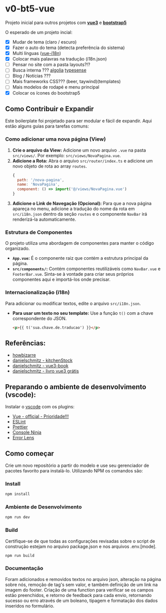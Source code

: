 # v0-bt5-vue
Projeto inicial para outros projetos com [__vue3__](https://vuejs.org/) e [__bootstrap5__](https://getbootstrap.com/)

O esperado de um projeto incial:
- [x] Mudar de tema (claro / escuro)
- [x] Fazer o auto do tema (detecta preferência do sistema)
- [x] Multi línguas ([vue-i18n](https://vue-i18n.intlify.dev/))
- [x] Colocar mais palavras na tradução (i18n.json)
- [ ] Pensar no site com a pasta layouts?!?
- [ ] Busca interna ??? [algolia](https://www.algolia.com/developers) [typesense](https://typesense.org/)
- [ ] Blog / Notícias ???
- [ ] Mais frameworks CSS??? (beer, taywind)(templates)
- [ ] Mais modelos de rodapé e menu principal
- [x] Colocar os ícones do bootstrap5

## Como Contribuir e Expandir

Este boilerplate foi projetado para ser modular e fácil de expandir. Aqui estão alguns guias para tarefas comuns:

### Como adicionar uma nova página (View)

1.  **Crie o arquivo da View:** Adicione um novo arquivo `.vue` na pasta `src/views/`. Por exemplo: `src/views/NovaPagina.vue`.
2.  **Adicione a Rota:** Abra o arquivo `src/router/index.ts` e adicione um novo objeto de rota ao array `routes`.
    ```javascript
    {
      path: '/nova-pagina',
      name: 'NovaPagina',
      component: () => import('@/views/NovaPagina.vue')
    }
    ```
3.  **Adicione o Link de Navegação (Opcional):** Para que a nova página apareça no menu, adicione a tradução do nome da rota em `src/i18n.json` dentro da seção `routes` e o componente `NavBar` irá renderizá-la automaticamente.

### Estrutura de Componentes

O projeto utiliza uma abordagem de componentes para manter o código organizado.

-   **`App.vue`:** É o componente raiz que contém a estrutura principal da página.
-   **`src/components/`:** Contém componentes reutilizáveis como `NavBar.vue` e `FooterBar.vue`. Sinta-se à vontade para criar seus próprios componentes aqui e importá-los onde precisar.

### Internacionalização (i18n)

Para adicionar ou modificar textos, edite o arquivo `src/i18n.json`.

-   **Para usar um texto no seu template:** Use a função `t()` com a chave correspondente do JSON.
    ```html
    <p>{{ t('sua.chave.de.traducao') }}</p>
    ```

## Referências:
- [howbizarre](https://github.com/howbizarre/starter-template-vue-3-bootstrap-5-sass-dark-theme-typescript)
- [danielschmitz - kitchenStock](https://github.com/danielschmitz/kitchenStock-vue3)
- [danielschmitz - vue3-book](https://github.com/danielschmitz/kitchen-app-vue3-book)
- [danielschmitz - livro vue3 grátis](https://leanpub.com/book-vue-br)

## Preparando o ambiente de desenvolvimento (vscode):
Instalar o [vscode](https://code.visualstudio.com/Download) com os plugins:
- [Vue - official - Prioridade!!!](https://marketplace.visualstudio.com/items?itemName=Vue.volar)
- [ESLint](https://marketplace.visualstudio.com/items?itemName=dbaeumer.vscode-eslint)
- [Prettier](https://marketplace.visualstudio.com/items?itemName=esbenp.prettier-vscode)
- [Console Ninja](https://marketplace.visualstudio.com/items?itemName=WallabyJs.console-ninja)
- [Error Lens](https://marketplace.visualstudio.com/items?itemName=usernamehw.errorlens)



## Como começar

Crie um novo repositório a partir do modelo e use seu gerenciador de pacotes favorito para instalá-lo. Utilizando NPM os comandos são:

### Install

```bash
npm install
```

### Ambiente de Desenvolvimento

```bash
npm run dev
```

### Build

Certifique-se de que todas as configurações revisadas sobre o script de construção estejam no arquivo package.json e nos arquivos .env.[mode].

```bash
npm run build
```
### Documentação
Foram adicionados e removidos textos no arquivo json, alteração na página sobre nós, remoção de tag's sem valor, e também definição de um link na imagem do footer. Criação de uma function para verificar se os campos estão preenchidos, e retorno de feedback para cada envio, retornando sucesso ou erro através de um boleano, tipagem e formatação dos dados inseridos no formulário.
